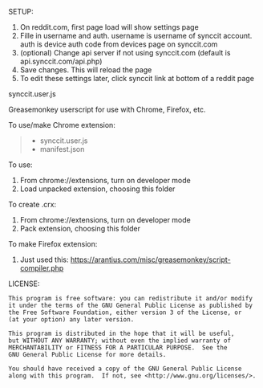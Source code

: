 SETUP:

1. On reddit.com, first page load will show settings page
2. Fille in username and auth. username is username of synccit account. auth is device auth code from devices page on synccit.com
3. (optional) Change api server if not using synccit.com (default is api.synccit.com/api.php)
4. Save changes. This will reload the page
5. To edit these settings later, click synccit link at bottom of a reddit page



synccit.user.js

Greasemonkey userscript for use with Chrome, Firefox, etc.

To use/make Chrome extension:

>- synccit.user.js
>- manifest.json

To use:

1. From chrome://extensions, turn on developer mode
2. Load unpacked extension, choosing this folder

To create .crx:

1. From chrome://extensions, turn on developer mode
2. Pack extension, choosing this folder



To make Firefox extension:

1. Just used this:
	https://arantius.com/misc/greasemonkey/script-compiler.php


LICENSE:



    This program is free software: you can redistribute it and/or modify
    it under the terms of the GNU General Public License as published by
    the Free Software Foundation, either version 3 of the License, or
    (at your option) any later version.

    This program is distributed in the hope that it will be useful,
    but WITHOUT ANY WARRANTY; without even the implied warranty of
    MERCHANTABILITY or FITNESS FOR A PARTICULAR PURPOSE.  See the
    GNU General Public License for more details.

    You should have received a copy of the GNU General Public License
    along with this program.  If not, see <http://www.gnu.org/licenses/>.


